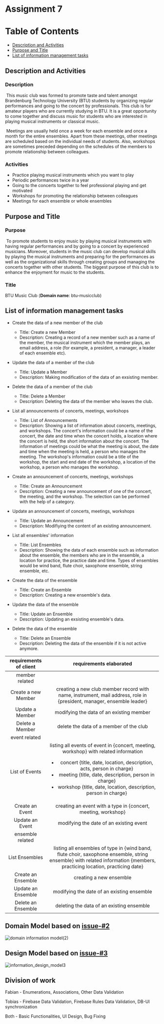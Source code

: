 # Assignment 7

# Table of Contents

* [Description and Activities](#description-and-activities)
* [Purpose and Title](#purpose-and-title)
* [List of information management tasks](#list-of-information-management-tasks)

## Description and Activities

### Description

&nbsp;This music club was formed to promote taste and talent amongst Brandenburg Technology University (BTU) students by
organizing regular performances and going to the concert by professionals. This club is for amateur players who are
currently studying in BTU. It is a great opportunity to come together and discuss music for students who are interested
in playing musical instruments or classical music.

&nbsp;Meetings are usually held once a week for each ensemble and once a month for the entire ensembles. Apart from
these meetings, other meetings are scheduled based on the individual needs of students. Also, workshops are sometimes
preceded depending on the schedules of the members to promote relationship between colleagues.

### Activities

- Practice playing musical instruments which you want to play
- Periodic performances twice in a year
- Going to the concerts together to feel professional playing and get motivated
- Workshops for promoting the relationship between colleagues
- Meetings for each ensemble or whole ensembles

## Purpose and Title

### Purpose

&nbsp;To promote students to enjoy music by playing musical instruments with having regular performances and by going to
a concert by experienced musicians. Moreover, students in the music club can develop musical skills by playing the
musical instruments and preparing for the performances as well as the organizational skills through creating groups and
managing the concerts together with other students. The biggest purpose of this club is to enhance the enjoyment for
music to the students.

### Title

BTU Music Club (**Domain name**: btu-musicclub)

## List of information management tasks

+ Create the data of a new member of the club
    + Title: Create a new Member
    + Description: Creating a record of a new member such as a name of the member, the musical instrument which the
      member plays, an email address, a role (for example, a president, a manager, a leader of each ensemble etc).

+ Update the data of a member of the club
    + Title: Update a Member
    + Description: Making modification of the data of an exsisting member.

+ Delete the data of a member of the club
    + Title: Delete a Member
    + Description: Deleting the data of the member who leaves the club.

+ List all announcements of concerts, meetings, workshops
    + Title: List of Announcements
    + Description: Showing a list of information about concerts, meetings, and workshops. The concert's information
      could be a name of the concert, the date and time when the concert holds, a location where the concert is held,
      the short information about the concert. The information of meetings could be what the meeting is about, the date
      and time when the meeting is held, a person who manages the meeting. The workshop's information could be a title
      of the workshop, the start and end date of the workshop, a location of the workshop, a person who manages the
      workshop.

+ Create an announcement of concerts, meetings, workshops
    + Title: Create an Announcement
    + Description: Creating a new announcement of one of the concert, the meeting, and the workshop. The selection can
      be performed with the help of a category.

+ Update an announcement of concerts, meetings, workshops
    + Title: Update an Announcement
    + Description: Modifiying the content of an existing announcement.

+ List all ensembles' information
    + Title: List Ensembles
    + Description: Showing the data of each ensemble such as information about the ensemble, the members who are in the
      ensemble, a location for practice, the practice date and time. Types of ensembles would be wind band, flute choir,
      saxophone ensemble, string ensemble, etc.

+ Create the data of the ensemble
    + Title: Create an Ensemble
    + Description: Creating a new ensemble's data.

+ Update the data of the ensemble
    + Title: Update an Ensemble
    + Description: Updating an exsisting ensemble's data.

+ Delete the data of the ensemble
    + Title: Delete an Ensemble
    + Description: Deleting the data of the ensemble if it is not active anymore.

|requirements of client                                   |requirements elaborated  |
|:------------------------------:|:-------------------:|
|member related | |
|Create a new Member  | creating a new club member record with name, instrument, mail address, role in {president, manager, ensemble leader} |
|Update a Member  | modifying the data of an existing member  |
|Delete a Member  | delete the data of a member of the club  |
|event related    | |
|List of Events  | listing all events of event in {concert, meeting, workshop} with related information <ul><li>concert {title, date, location, description, acts, person in charge}</li> <li>meeting {title, date, description, person in charge}</li> <li>workshop {title, date, location, description, person in charge}</li></ul>   |
|Create an Event | creating an event with a type in {concert, meeting, workshop}  |
|Update an Event | modifying the date of an existing event  |
|ensemble related | |
|List Ensembles | listing all ensembles of type in {wind band, flute choir, saxophone ensemble, string ensemble} with related information {members, practicing location, practicing date} |
|Create an Ensemble | creating a new ensemble  |
|Update an Ensemble | modifying the date of an existing ensemble  |
|Delete an Ensemble | deleting the data of an existing ensemble  |

## Domain Model based on [issue-#2](https://github.com/minaleebtu/webapp-lee/issues/2)

![domain information model(2)](https://user-images.githubusercontent.com/74601338/123065703-b028e480-d40f-11eb-8ec2-419ca7c0f934.png)

## Design Model based on [issue-#3](https://github.com/minaleebtu/webapp-lee/issues/3)

![information_design_model3](https://user-images.githubusercontent.com/74371189/123155605-9c5d9c80-d468-11eb-934f-a1bed55dfade.png)

## Division of work

Fabian - Enumerations, Associations, Other Data Validation

Tobias - Firebase Data Validation, Firebase Rules Data Validation, DB-UI synchronization

Both - Basic Functionalities, UI Design, Bug Fixing
